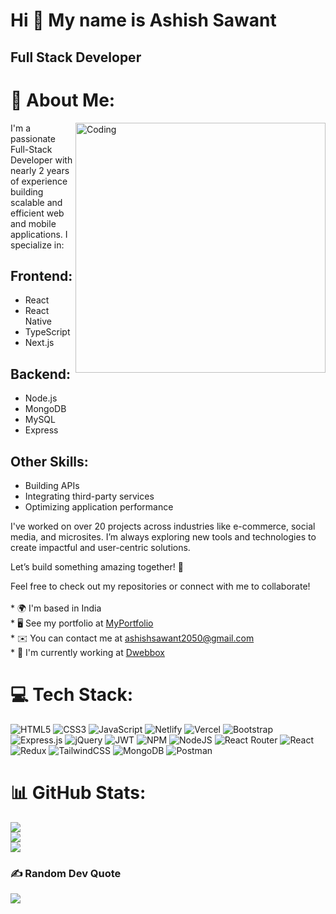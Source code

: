 Hi 👋 My name is Ashish Sawant
==============================

Full Stack Developer
--------------------

# 💫 About Me:

<img align="right" alt="Coding" width="400" src="https://media.tenor.com/UttC4AITYR4AAAAd/full-stack-developer.gif">


I'm a passionate Full-Stack Developer with nearly 2 years of experience building scalable and efficient web and mobile applications. I specialize in:

## Frontend:
- React
- React Native
- TypeScript
- Next.js

## Backend:
- Node.js
- MongoDB
- MySQL
- Express

## Other Skills:
- Building APIs
- Integrating third-party services
- Optimizing application performance

I've worked on over 20 projects across industries like e-commerce, social media, and microsites. I’m always exploring new tools and technologies to create impactful and user-centric solutions.

Let’s build something amazing together! 🚀

Feel free to check out my repositories or connect with me to collaborate!<br><br>* 🌍  I'm based in India<br>* 🖥️  See my portfolio at [MyPortfolio](http://ashishsawant.netlify.app/)<br>* ✉️  You can contact me at [ashishsawant2050@gmail.com](mailto:ashishsawant2050@gmail.com)<br>* 🚀  I'm currently working at [Dwebbox](http://dwebbox.com/)<br>


# 💻 Tech Stack:
![HTML5](https://img.shields.io/badge/html5-%23E34F26.svg?style=for-the-badge&logo=html5&logoColor=white) ![CSS3](https://img.shields.io/badge/css3-%231572B6.svg?style=for-the-badge&logo=css3&logoColor=white) ![JavaScript](https://img.shields.io/badge/javascript-%23323330.svg?style=for-the-badge&logo=javascript&logoColor=%23F7DF1E) ![Netlify](https://img.shields.io/badge/netlify-%23000000.svg?style=for-the-badge&logo=netlify&logoColor=#00C7B7) ![Vercel](https://img.shields.io/badge/vercel-%23000000.svg?style=for-the-badge&logo=vercel&logoColor=white) ![Bootstrap](https://img.shields.io/badge/bootstrap-%23563D7C.svg?style=for-the-badge&logo=bootstrap&logoColor=white) ![Express.js](https://img.shields.io/badge/express.js-%23404d59.svg?style=for-the-badge&logo=express&logoColor=%2361DAFB) ![jQuery](https://img.shields.io/badge/jquery-%230769AD.svg?style=for-the-badge&logo=jquery&logoColor=white) ![JWT](https://img.shields.io/badge/JWT-black?style=for-the-badge&logo=JSON%20web%20tokens) ![NPM](https://img.shields.io/badge/NPM-%23000000.svg?style=for-the-badge&logo=npm&logoColor=white) ![NodeJS](https://img.shields.io/badge/node.js-6DA55F?style=for-the-badge&logo=node.js&logoColor=white) ![React Router](https://img.shields.io/badge/React_Router-CA4245?style=for-the-badge&logo=react-router&logoColor=white) ![React](https://img.shields.io/badge/react-%2320232a.svg?style=for-the-badge&logo=react&logoColor=%2361DAFB) ![Redux](https://img.shields.io/badge/redux-%23593d88.svg?style=for-the-badge&logo=redux&logoColor=white) ![TailwindCSS](https://img.shields.io/badge/tailwindcss-%2338B2AC.svg?style=for-the-badge&logo=tailwind-css&logoColor=white) ![MongoDB](https://img.shields.io/badge/MongoDB-%234ea94b.svg?style=for-the-badge&logo=mongodb&logoColor=white) ![Postman](https://img.shields.io/badge/Postman-FF6C37?style=for-the-badge&logo=postman&logoColor=white)

# 📊 GitHub Stats:
![](https://github-readme-stats.vercel.app/api?username=AshishASawant&theme=dark&hide_border=true&include_all_commits=false&count_private=false)<br/>
![](https://github-readme-streak-stats.herokuapp.com/?user=AshishASawant&theme=dark&hide_border=true)<br/>
![](https://github-readme-stats.vercel.app/api/top-langs/?username=AshishASawant&theme=dark&hide_border=true&include_all_commits=false&count_private=false&layout=compact)

### ✍️ Random Dev Quote
![](https://quotes-github-readme.vercel.app/api?type=horizontal&theme=radical)

